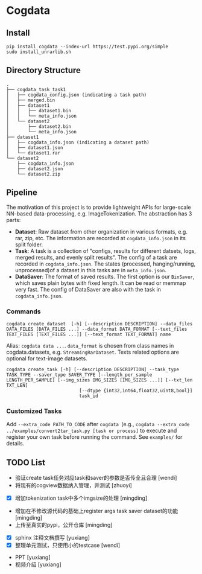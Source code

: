 # Cogdata

## Install
```
pip install cogdata --index-url https://test.pypi.org/simple
sudo install_unrarlib.sh
```
## Directory Structure
```
.
├── cogdata_task_task1
│   ├── cogdata_config.json (indicating a task path)
│   ├── merged.bin
│   ├── dataset1
│   │   ├── dataset1.bin
│   │   └── meta_info.json
│   └── dataset2
│       ├── dataset2.bin
│       └── meta_info.json
├── dataset1
│   ├── cogdata_info.json (indicating a dataset path)
│   ├── dataset1.json
│   └── dataset1.rar
└── dataset2
    ├── cogdata_info.json
    ├── dataset2.json
    └── dataset2.zip
```

## Pipeline
The motivation of this project is to provide lightweight APIs for large-scale NN-based data-processing, e.g. ImageTokenization. The abstraction has 3 parts:
* **Dataset**: Raw dataset from other organization in various formats, e.g. rar, zip, etc. The information are recorded at `cogdata_info.json` in its split folder. 
* **Task**: A task is a collection of "configs, results for different datsets, logs, merged results, and evenly split results". The config of a task are recorded in `cogdata_info.json`. The states (processed, hanging/running, unprocessed)of a dataset in this tasks are in `meta_info.json`.
* **DataSaver**: The format of saved results. The first option is our `BinSaver`, which saves plain bytes with fixed length. It can be read or memmap very fast. The config of DataSaver are also with the task in `cogdata_info.json`. 

### Commands
```
cogdata create_dataset  [-h] [--description DESCRIPTION] --data_files DATA_FILES [DATA_FILES ...] --data_format DATA_FORMAT [--text_files TEXT_FILES [TEXT_FILES ...]] [--text_format TEXT_FORMAT] name
```
Alias: `cogdata data ...`. `data_format` is chosen from class names in cogdata.datasets, e.g. `StreamingRarDataset`. Texts related options are optional for text-image datasets.

```
cogdata create_task [-h] [--description DESCRIPTION] --task_type TASK_TYPE --saver_type SAVER_TYPE [--length_per_sample LENGTH_PER_SAMPLE] [--img_sizes IMG_SIZES [IMG_SIZES ...]] [--txt_len TXT_LEN]
                           [--dtype {int32,int64,float32,uint8,bool}]
                           task_id
```
### Customized Tasks
Add `--extra_code PATH_TO_CODE` after `cogdata `(e.g., `cogdata --extra_code ../examples/convert2tar_task.py [task or process]` to execute and register your own task before running the command. See `examples/` for details. 

## TODO List

* 验证create task任务对应task和saver的参数是否传全且合理 [wendi]
* 将现有的cogview数据纳入管理，并测试 [zhuoyi]
* [x] 增加tokenization task中多个imgsize的处理 [mingding]
* 增加在不修改源代码的基础上register args task saver dataset的功能 [mingding]
* 上传至真实的pypi，公开仓库 [mingding]
* [x] sphinx 注释文档撰写 [yuxiang]
* [x] 整理单元测试，只使用小的testcase [wendi]
* PPT [yuxiang]
* 视频介绍 [yuxiang]

